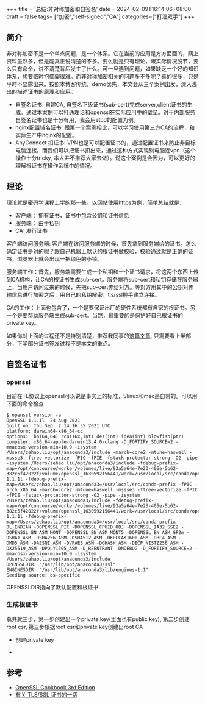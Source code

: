 +++
title =  '总结:非对称加密和自签名'
date = 2024-02-09T16:14:06+08:00
draft = false
tags= ["加密","self-signed","CA"]
categories=["打湿双手"]
+++

## 简介
非对称加密不是一个单点问题，是一个体系。它在当前的应用是方方面面的，网上资料虽然多，但是能真正说清楚的不多。要么就是只有理论，跟实际情况脱节，要么只有命令，讲不清楚背后发生了什么。可一旦遇到问题，如果缺乏一个好的知识体系，想要临时抱佛脚很难。而非对称加密相关的问题多不多呢？真的很多，只是平时不显露出来。按照本博客传统，demo优先，本文会从三个案例出发，深入浅出的描述证书的原理和应用。  
- 自签名证书: 自建CA, 自签名下级证书(sub-cert)完成server,client证书的生成。通过本案例可以打通理论和openssl在实际应用中的壁垒。对于内部服务自签名证书也是十分有用，我会用etcd的配置为例。  
- nginx配置域名证书: 跟第一个案例相比，可以学习使用第三方CA的流程，和实际生产中nginx的配置。  
- AnyConnect 扣证书: VPN也是可以配置证书的，通过配置证书来防止非目标电脑连接。而我们可以把证书扣出来，通过这种方式实现别电脑连vpn（这个操作十分tricky, 本人并不推荐大家去做）。说这个案例是会因为，可以更好的理解根证书在操作系统中的情况。  

## 理论
理论就是密码学课程上学的那一些。以网站使用https为例，简单总结就是:  

- 客户端： 拥有证书，证书中包含公钥和证书信息  
- 服务端： 由于私钥  
- CA: 发行证书  

客户端访问服务器: 客户端在访问服务端的时候，首先拿到服务端给的证书。怎么确定证书是对的呢？跟自己机器上默认的根证书做校验，校验通过就是正确的证书，浏览器上就会出现一把绿色的小锁。  

服务端工作：首先，服务端需要生成一个私钥和一个证书请求，将这两个东西上传到CA机构，让CA的根证书生成sub-cert。服务端将sub-cert和私钥存储在服务器上，当用户访问过来的时候，先把sub-cert传给对方。等对方用其中的公钥对传输信息进行加密之后，用自己的私钥解密，tls/ssl握手建立连接。  

CA的工作：上面也包含了，一个是要保证出厂的硬件系统都有自家的根证书。另一个是要帮助服务端生成sub-cert。当然，最重要的是保护好自己根证书的private key。  

如果你对上面的过程还不是特别清楚，推荐我同事的[这篇文章](https://www.kawabangga.com/posts/5330), 只需要看上半部分，下半部分证书签发过程不是本文的重点。  


## 自签名证书
### openssl
目前在TL协议上openssl可以说是事实上的标准，Slinux和mac是自带的。可以用下面的命令检查
```
$ openssl version -a
OpenSSL 1.1.1l  24 Aug 2021
built on: Thu Sep  2 14:16:35 2021 UTC
platform: darwin64-x86_64-cc
options:  bn(64,64) rc4(16x,int) des(int) idea(int) blowfish(ptr)
compiler: x86_64-apple-darwin13.4.0-clang -D_FORTIFY_SOURCE=2 -mmacosx-version-min=10.9 -isystem /Users/zehao.liu/opt/anaconda3/include -march=core2 -mtune=haswell -mssse3 -ftree-vectorize -fPIC -fPIE -fstack-protector-strong -O2 -pipe -isystem /Users/zehao.liu/opt/anaconda3/include -fdebug-prefix-map=/opt/concourse/worker/volumes/live/93a5a64e-7e23-405e-5b62-382c5f42022f/volume/openssl_1630592156441/work=/usr/local/src/conda/openssl-1.1.1l -fdebug-prefix-map=/Users/zehao.liu/opt/anaconda3=/usr/local/src/conda-prefix -fPIC -arch x86_64 -march=core2 -mtune=haswell -mssse3 -ftree-vectorize -fPIC -fPIE -fstack-protector-strong -O2 -pipe -isystem /Users/zehao.liu/opt/anaconda3/include -fdebug-prefix-map=/opt/concourse/worker/volumes/live/93a5a64e-7e23-405e-5b62-382c5f42022f/volume/openssl_1630592156441/work=/usr/local/src/conda/openssl-1.1.1l -fdebug-prefix-map=/Users/zehao.liu/opt/anaconda3=/usr/local/src/conda-prefix -DL_ENDIAN -DOPENSSL_PIC -DOPENSSL_CPUID_OBJ -DOPENSSL_IA32_SSE2 -DOPENSSL_BN_ASM_MONT -DOPENSSL_BN_ASM_MONT5 -DOPENSSL_BN_ASM_GF2m -DSHA1_ASM -DSHA256_ASM -DSHA512_ASM -DKECCAK1600_ASM -DRC4_ASM -DMD5_ASM -DAESNI_ASM -DVPAES_ASM -DGHASH_ASM -DECP_NISTZ256_ASM -DX25519_ASM -DPOLY1305_ASM -D_REENTRANT -DNDEBUG -D_FORTIFY_SOURCE=2 -mmacosx-version-min=10.9 -isystem /Users/zehao.liu/opt/anaconda3/include
OPENSSLDIR: "/usr/lib/opt/anaconda3/ssl"
ENGINESDIR: "/usr/lib/opt/anaconda3/lib/engines-1.1"
Seeding source: os-specific
```
OPENSSLDIR指向了默认配置和根证书

### 生成根证书
总共就三步，第一步创建出一个private key(里面也有public key), 第二步创建root csr, 第三步根据root csr和private key创建出root CA

- 创建private key

-  


## 参考
- [OpenSSL Cookbook  3rd Edition](https://www.feistyduck.com/library/openssl-cookbook/online/openssl-command-line/creating-certificate-signing-requests.html)
- [有关 TLS/SSL 证书的一切](https://www.kawabangga.com/posts/5330)

